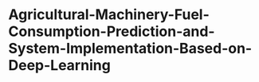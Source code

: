 # Agricultural-Machinery-Fuel-Consumption-Prediction-and-System-Implementation-Based-on-Deep-Learning
